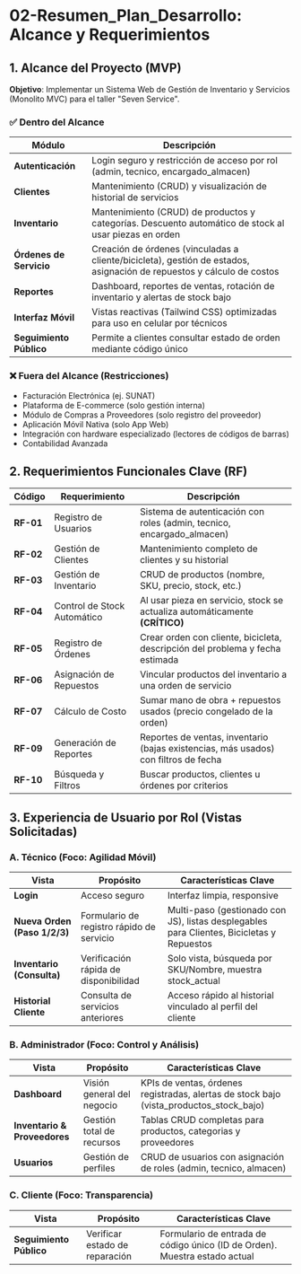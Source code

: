 # 02-Resumen_Plan_Desarrollo: Alcance y Requerimientos

## 1. Alcance del Proyecto (MVP)

**Objetivo**: Implementar un Sistema Web de Gestión de Inventario y Servicios (Monolito MVC) para el taller "Seven Service".

### ✅ Dentro del Alcance

| Módulo | Descripción |
|--------|-------------|
| **Autenticación** | Login seguro y restricción de acceso por rol (admin, tecnico, encargado_almacen) |
| **Clientes** | Mantenimiento (CRUD) y visualización de historial de servicios |
| **Inventario** | Mantenimiento (CRUD) de productos y categorías. Descuento automático de stock al usar piezas en orden |
| **Órdenes de Servicio** | Creación de órdenes (vinculadas a cliente/bicicleta), gestión de estados, asignación de repuestos y cálculo de costos |
| **Reportes** | Dashboard, reportes de ventas, rotación de inventario y alertas de stock bajo |
| **Interfaz Móvil** | Vistas reactivas (Tailwind CSS) optimizadas para uso en celular por técnicos |
| **Seguimiento Público** | Permite a clientes consultar estado de orden mediante código único |

### ❌ Fuera del Alcance (Restricciones)

- Facturación Electrónica (ej. SUNAT)
- Plataforma de E-commerce (solo gestión interna)
- Módulo de Compras a Proveedores (solo registro del proveedor)
- Aplicación Móvil Nativa (solo App Web)
- Integración con hardware especializado (lectores de códigos de barras)
- Contabilidad Avanzada

## 2. Requerimientos Funcionales Clave (RF)

| Código | Requerimiento | Descripción |
|--------|---------------|-------------|
| **RF-01** | Registro de Usuarios | Sistema de autenticación con roles (admin, tecnico, encargado_almacen) |
| **RF-02** | Gestión de Clientes | Mantenimiento completo de clientes y su historial |
| **RF-03** | Gestión de Inventario | CRUD de productos (nombre, SKU, precio, stock, etc.) |
| **RF-04** | Control de Stock Automático | Al usar pieza en servicio, stock se actualiza automáticamente **(CRÍTICO)** |
| **RF-05** | Registro de Órdenes | Crear orden con cliente, bicicleta, descripción del problema y fecha estimada |
| **RF-06** | Asignación de Repuestos | Vincular productos del inventario a una orden de servicio |
| **RF-07** | Cálculo de Costo | Sumar mano de obra + repuestos usados (precio congelado de la orden) |
| **RF-09** | Generación de Reportes | Reportes de ventas, inventario (bajas existencias, más usados) con filtros de fecha |
| **RF-10** | Búsqueda y Filtros | Buscar productos, clientes u órdenes por criterios |

## 3. Experiencia de Usuario por Rol (Vistas Solicitadas)

### A. Técnico (Foco: Agilidad Móvil)

| Vista | Propósito | Características Clave |
|-------|-----------|----------------------|
| **Login** | Acceso seguro | Interfaz limpia, responsive |
| **Nueva Orden (Paso 1/2/3)** | Formulario de registro rápido de servicio | Multi-paso (gestionado con JS), listas desplegables para Clientes, Bicicletas y Repuestos |
| **Inventario (Consulta)** | Verificación rápida de disponibilidad | Solo vista, búsqueda por SKU/Nombre, muestra stock_actual |
| **Historial Cliente** | Consulta de servicios anteriores | Acceso rápido al historial vinculado al perfil del cliente |

### B. Administrador (Foco: Control y Análisis)

| Vista | Propósito | Características Clave |
|-------|-----------|----------------------|
| **Dashboard** | Visión general del negocio | KPIs de ventas, órdenes registradas, alertas de stock bajo (vista_productos_stock_bajo) |
| **Inventario & Proveedores** | Gestión total de recursos | Tablas CRUD completas para productos, categorias y proveedores |
| **Usuarios** | Gestión de perfiles | CRUD de usuarios con asignación de roles (admin, tecnico, almacen) |

### C. Cliente (Foco: Transparencia)

| Vista | Propósito | Características Clave |
|-------|-----------|----------------------|
| **Seguimiento Público** | Verificar estado de reparación | Formulario de entrada de código único (ID de Orden). Muestra estado actual |

